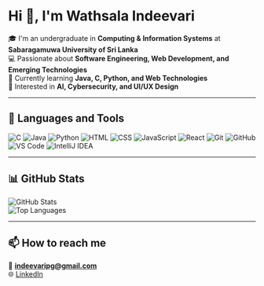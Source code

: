 # Hi 👋, I'm Wathsala Indeevari  

🎓 I'm an undergraduate in **Computing & Information Systems** at **Sabaragamuwa University of Sri Lanka**  
💻 Passionate about **Software Engineering, Web Development, and Emerging Technologies**  
🌱 Currently learning **Java, C, Python, and Web Technologies**  
🚀 Interested in **AI, Cybersecurity, and UI/UX Design**  

---

## 🔧 Languages and Tools  

![C](https://img.shields.io/badge/C-00599C?logo=c&logoColor=white)
![Java](https://img.shields.io/badge/Java-ED8B00?logo=openjdk&logoColor=white)
![Python](https://img.shields.io/badge/Python-3776AB?logo=python&logoColor=white)
![HTML](https://img.shields.io/badge/HTML5-E34F26?logo=html5&logoColor=white)
![CSS](https://img.shields.io/badge/CSS3-1572B6?logo=css3&logoColor=white)
![JavaScript](https://img.shields.io/badge/JavaScript-F7DF1E?logo=javascript&logoColor=black)
![React](https://img.shields.io/badge/React-20232A?logo=react&logoColor=61DAFB)
![Git](https://img.shields.io/badge/Git-F05032?logo=git&logoColor=white)
![GitHub](https://img.shields.io/badge/GitHub-181717?logo=github&logoColor=white)
![VS Code](https://img.shields.io/badge/VS%20Code-007ACC?logo=visual-studio-code&logoColor=white)
![IntelliJ IDEA](https://img.shields.io/badge/IntelliJ_IDEA-000000?logo=intellij-idea&logoColor=white)

---

## 📊 GitHub Stats  

![GitHub Stats](https://github-readme-stats.vercel.app/api?username=WathsalaIndeevari&show_icons=true&theme=tokyonight)  
![Top Languages](https://github-readme-stats.vercel.app/api/top-langs/?username=WathsalaIndeevari&layout=compact&theme=tokyonight)  

---

## 📫 How to reach me  
📧 **indeevaripg@gmail.com**  
🌐 [LinkedIn](https://www.linkedin.com/in/wathsala-indeevari-667100317/)  


<!--
**WathsalaIndeevari/WathsalaIndeevari** is a ✨ _special_ ✨ repository because its `README.md` (this file) appears on your GitHub profile.

Here are some ideas to get you started:

- 🔭 I’m currently working on ...
- 🌱 I’m currently learning ...
- 👯 I’m looking to collaborate on ...
- 🤔 I’m looking for help with ...
- 💬 Ask me about ...
- 📫 How to reach me: ...
- 😄 Pronouns: ...
- ⚡ Fun fact: ...
-->
